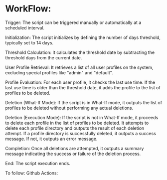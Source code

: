 # WorkFlow:


Trigger:
The script can be triggered manually or automatically at a scheduled interval.

Initialization:
The script initializes by defining the number of days threshold, typically set to 14 days.

Threshold Calculation:
It calculates the threshold date by subtracting the threshold days from the current date.

User Profile Retrieval:
It retrieves a list of all user profiles on the system, excluding special profiles like "admin" and "default".

Profile Evaluation:
For each user profile, it checks the last use time. If the last use time is older than the threshold date, it adds the profile to the list of profiles to be deleted.

Deletion (What-If Mode):
If the script is in What-If mode, it outputs the list of profiles to be deleted without performing any actual deletions.

Deletion (Execution Mode):
If the script is not in What-If mode, it proceeds to delete each profile in the list of profiles to be deleted.
It attempts to delete each profile directory and outputs the result of each deletion attempt.
If a profile directory is successfully deleted, it outputs a success message. If not, it outputs an error message.

Completion:
Once all deletions are attempted, it outputs a summary message indicating the success or failure of the deletion process.

End:
The script execution ends.



To follow: Github Actions:



